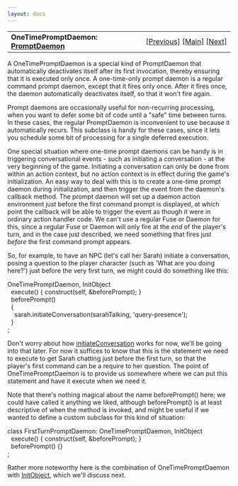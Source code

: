 ```yaml
---
layout: docs
---
```

<table width="100%" data-border="0" data-cellspacing="0"
data-cellpadding="3" data-bgcolor="#C0C0C0">
<colgroup>
<col style="width: 50%" />
<col style="width: 50%" />
</colgroup>
<tbody>
<tr>
<td style="text-align: left;"><strong>OneTimePromptDaemon: <a
href="promptdaemon.html">PromptDaemon</a><br />
</strong></td>
<td style="text-align: right;"><a href="promptdaemon.html">[Previous]</a>
<a href="generalintroduction.html">[Main]</a> <a
href="moduleexecobject.html">[Next]</a></td>
</tr>
</tbody>
</table>

  
A OneTimePromptDaemon is a special kind of PromptDaemon that
automatically deactivates itself after its first invocation, thereby
ensuring that it is executed only once. A one-time-only prompt daemon is
a regular command prompt daemon, except that it fires only once. After
it fires once, the daemon automatically deactivates itself, so that it
won't fire again.  
  
Prompt daemons are occasionally useful for non-recurring processing,
when you want to defer some bit of code until a "safe" time between
turns. In these cases, the regular PromptDaemon is inconvenient to use
because it automatically recurs. This subclass is handy for these cases,
since it lets you schedule some bit of processing for a single deferred
execution.  
  
One special situation where one-time prompt daemons can be handy is in
triggering conversational events - such as initiating a conversation -
at the very beginning of the game. Initiating a conversation can only be
done from within an action context, but no action context is in effect
during the game's initialization. An easy way to deal with this is to
create a one-time prompt daemon during initialization, and then trigger
the event from the daemon's callback method. The prompt daemon will set
up a daemon action environment just before the first command prompt is
displayed, at which point the callback will be able to trigger the event
as though it were in ordinary action handler code. We can't use a
regular Fuse or Daemon for this, since a regular Fuse or Daemon will
only fire at the *end* of the player's turn, and in the case just
described, we need something that fires just *before* the first command
prompt appears.  
  
So, for example, to have an NPC (let's call her Sarah) initiate a
conversation, posing a question to the player character (such as 'What
are you doing here?') just before the very first turn, we might could do
something like this:  
  
OneTimePromptDaemon, InitObject  
  execute() { construct(self, &beforePrompt); }  
  beforePrompt()   
  {  
    sarah.initiateConversation(sarahTalking, 'query-presence');  
  }  
;  
  
Don't worry about how [initiateConversation](initiateconversation.html)
works for now, we'll be going into that later. For now it suffices to
know that this is the statement we need to execute to get Sarah chatting
just before the first turn, so that the player's first command can be a
require to her question. The point of OneTimePromptDaemon is to provide
us somewhere where we can put this statement and have it execute when we
need it.  
  
Note that there's nothing magical about the name beforePrompt() here; we
could have called it anything we liked, although beforePrompt() is at
least descriptive of when the method is invoked, and might be useful if
we wanted to define a custom subclass for this kind of situation:  
  
class FirstTurnPromptDaemon: OneTimePromptDaemon, InitObject  
  execute() { construct(self, &beforePrompt); }  
  beforePrompt() {}  
;  
  
Rather more noteworthy here is the combination of OneTimePromptDaemon
with [InitObject](initobject.html), which we'll discuss next.  
  
  
  
  
  
